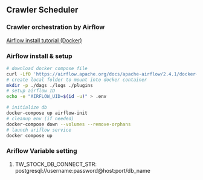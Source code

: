 ## Crawler Scheduler 

### Crawler orchestration by Airflow


[Airflow install tutorial (Docker)](https://airflow.apache.org/docs/apache-airflow/stable/howto/docker-compose/index.html)

### Airflow install & setup
```bash
# download docker compose file
curl -LfO 'https://airflow.apache.org/docs/apache-airflow/2.4.1/docker-compose.yaml'
# create local folder to mount into docker container
mkdir -p ./dags ./logs ./plugins
# setup airflow ID
echo -e "AIRFLOW_UID=$(id -u)" > .env

# initialize db
docker-compose up airflow-init
# cleanup env (if needed)
docker-compose down --volumes --remove-orphans
# launch ariflow service
docker compose up
```

### Ariflow Variable setting
1. TW_STOCK_DB_CONNECT_STR: postgresql://username:password@host:port/db_name

